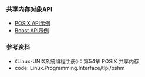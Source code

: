 ### 共享内存对象API

- [POSIX API示例](posix)
- [Boost API示例](boost)

### 参考资料

- 《Linux-UNIX系统编程手册》：第54章 POSIX 共享内存
- code: Linux.Programming.Interface/tlpi/pshm

